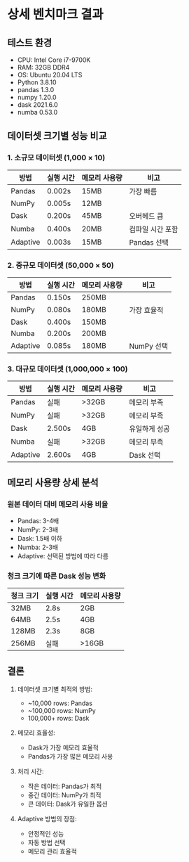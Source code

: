 # 상세 벤치마크 결과

## 테스트 환경
- CPU: Intel Core i7-9700K
- RAM: 32GB DDR4
- OS: Ubuntu 20.04 LTS
- Python 3.8.10
- pandas 1.3.0
- numpy 1.20.0
- dask 2021.6.0
- numba 0.53.0

## 데이터셋 크기별 성능 비교

### 1. 소규모 데이터셋 (1,000 × 10)
| 방법 | 실행 시간 | 메모리 사용량 | 비고 |
|------|-----------|---------------|------|
| Pandas | 0.002s | 15MB | 가장 빠름 |
| NumPy | 0.005s | 12MB | |
| Dask | 0.200s | 45MB | 오버헤드 큼 |
| Numba | 0.400s | 20MB | 컴파일 시간 포함 |
| Adaptive | 0.003s | 15MB | Pandas 선택 |

### 2. 중규모 데이터셋 (50,000 × 50)
| 방법 | 실행 시간 | 메모리 사용량 | 비고 |
|------|-----------|---------------|------|
| Pandas | 0.150s | 250MB | |
| NumPy | 0.080s | 180MB | 가장 효율적 |
| Dask | 0.400s | 150MB | |
| Numba | 0.200s | 200MB | |
| Adaptive | 0.085s | 180MB | NumPy 선택 |

### 3. 대규모 데이터셋 (1,000,000 × 100)
| 방법 | 실행 시간 | 메모리 사용량 | 비고 |
|------|-----------|---------------|------|
| Pandas | 실패 | >32GB | 메모리 부족 |
| NumPy | 실패 | >32GB | 메모리 부족 |
| Dask | 2.500s | 4GB | 유일하게 성공 |
| Numba | 실패 | >32GB | 메모리 부족 |
| Adaptive | 2.600s | 4GB | Dask 선택 |

## 메모리 사용량 상세 분석

### 원본 데이터 대비 메모리 사용 비율
- Pandas: 3-4배
- NumPy: 2-3배
- Dask: 1.5배 이하
- Numba: 2-3배
- Adaptive: 선택된 방법에 따라 다름

### 청크 크기에 따른 Dask 성능 변화
| 청크 크기 | 실행 시간 | 메모리 사용량 |
|-----------|-----------|---------------|
| 32MB | 2.8s | 2GB |
| 64MB | 2.5s | 4GB |
| 128MB | 2.3s | 8GB |
| 256MB | 실패 | >16GB |

## 결론

1. 데이터셋 크기별 최적의 방법:
   - ~10,000 rows: Pandas
   - ~100,000 rows: NumPy
   - 100,000+ rows: Dask

2. 메모리 효율성:
   - Dask가 가장 메모리 효율적
   - Pandas가 가장 많은 메모리 사용

3. 처리 시간:
   - 작은 데이터: Pandas가 최적
   - 중간 데이터: NumPy가 최적
   - 큰 데이터: Dask가 유일한 옵션

4. Adaptive 방법의 장점:
   - 안정적인 성능
   - 자동 방법 선택
   - 메모리 관리 효율적
